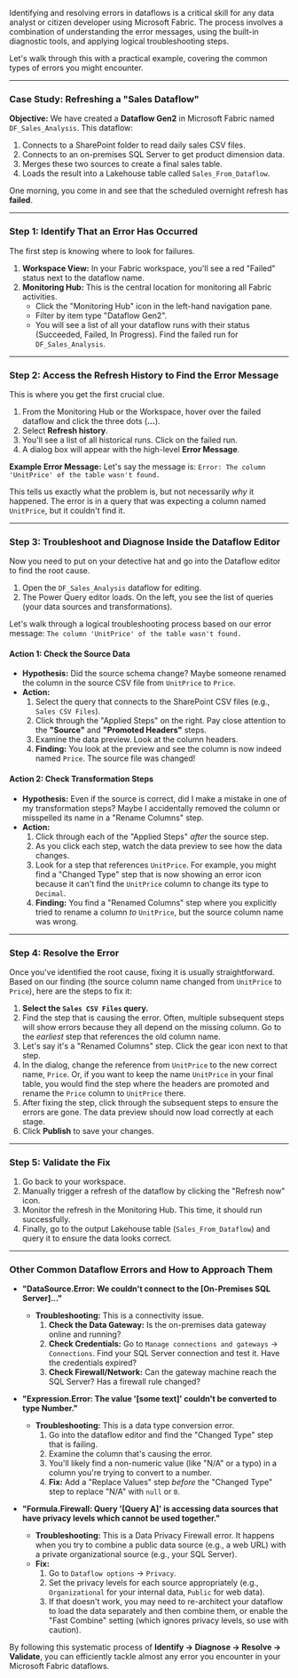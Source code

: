 Identifying and resolving errors in dataflows is a critical skill for any data analyst or citizen developer using Microsoft Fabric. The process involves a combination of understanding the error messages, using the built-in diagnostic tools, and applying logical troubleshooting steps.

Let's walk through this with a practical example, covering the common types of errors you might encounter.

---

### Case Study: Refreshing a "Sales Dataflow"

**Objective:**
We have created a **Dataflow Gen2** in Microsoft Fabric named `DF_Sales_Analysis`. This dataflow:
1.  Connects to a SharePoint folder to read daily sales CSV files.
2.  Connects to an on-premises SQL Server to get product dimension data.
3.  Merges these two sources to create a final sales table.
4.  Loads the result into a Lakehouse table called `Sales_From_Dataflow`.

One morning, you come in and see that the scheduled overnight refresh has **failed**.

---

### Step 1: Identify That an Error Has Occurred

The first step is knowing where to look for failures.

1.  **Workspace View:** In your Fabric workspace, you'll see a red "Failed" status next to the dataflow name.
2.  **Monitoring Hub:** This is the central location for monitoring all Fabric activities.
    *   Click the "Monitoring Hub" icon in the left-hand navigation pane.
    *   Filter by item type "Dataflow Gen2".
    *   You will see a list of all your dataflow runs with their status (Succeeded, Failed, In Progress). Find the failed run for `DF_Sales_Analysis`.



---

### Step 2: Access the Refresh History to Find the Error Message

This is where you get the first crucial clue.

1.  From the Monitoring Hub or the Workspace, hover over the failed dataflow and click the three dots (**...**).
2.  Select **Refresh history**.
3.  You'll see a list of all historical runs. Click on the failed run.
4.  A dialog box will appear with the high-level **Error Message**.

**Example Error Message:**
Let's say the message is: `Error: The column 'UnitPrice' of the table wasn't found.`



This tells us exactly what the problem is, but not necessarily *why* it happened. The error is in a query that was expecting a column named `UnitPrice`, but it couldn't find it.

---

### Step 3: Troubleshoot and Diagnose Inside the Dataflow Editor

Now you need to put on your detective hat and go into the Dataflow editor to find the root cause.

1.  Open the `DF_Sales_Analysis` dataflow for editing.
2.  The Power Query editor loads. On the left, you see the list of queries (your data sources and transformations).

Let's walk through a logical troubleshooting process based on our error message: `The column 'UnitPrice' of the table wasn't found.`

#### Action 1: Check the Source Data

*   **Hypothesis:** Did the source schema change? Maybe someone renamed the column in the source CSV file from `UnitPrice` to `Price`.
*   **Action:**
    1.  Select the query that connects to the SharePoint CSV files (e.g., `Sales CSV Files`).
    2.  Click through the "Applied Steps" on the right. Pay close attention to the **"Source"** and **"Promoted Headers"** steps.
    3.  Examine the data preview. Look at the column headers.
    4.  **Finding:** You look at the preview and see the column is now indeed named `Price`. The source file was changed!



#### Action 2: Check Transformation Steps

*   **Hypothesis:** Even if the source is correct, did I make a mistake in one of my transformation steps? Maybe I accidentally removed the column or misspelled its name in a "Rename Columns" step.
*   **Action:**
    1.  Click through each of the "Applied Steps" *after* the source step.
    2.  As you click each step, watch the data preview to see how the data changes.
    3.  Look for a step that references `UnitPrice`. For example, you might find a "Changed Type" step that is now showing an error icon because it can't find the `UnitPrice` column to change its type to `Decimal`.
    4.  **Finding:** You find a "Renamed Columns" step where you explicitly tried to rename a column *to* `UnitPrice`, but the source column name was wrong.

---

### Step 4: Resolve the Error

Once you've identified the root cause, fixing it is usually straightforward. Based on our finding (the source column name changed from `UnitPrice` to `Price`), here are the steps to fix it:

1.  **Select the `Sales CSV Files` query.**
2.  Find the step that is causing the error. Often, multiple subsequent steps will show errors because they all depend on the missing column. Go to the *earliest* step that references the old column name.
3.  Let's say it's a "Renamed Columns" step. Click the gear icon next to that step.
4.  In the dialog, change the reference from `UnitPrice` to the new correct name, `Price`. Or, if you want to keep the name `UnitPrice` in your final table, you would find the step where the headers are promoted and rename the `Price` column to `UnitPrice` there.
5.  After fixing the step, click through the subsequent steps to ensure the errors are gone. The data preview should now load correctly at each stage.
6.  Click **Publish** to save your changes.

---

### Step 5: Validate the Fix

1.  Go back to your workspace.
2.  Manually trigger a refresh of the dataflow by clicking the "Refresh now" icon.
3.  Monitor the refresh in the Monitoring Hub. This time, it should run successfully.
4.  Finally, go to the output Lakehouse table (`Sales_From_Dataflow`) and query it to ensure the data looks correct.

---

### Other Common Dataflow Errors and How to Approach Them

*   **"DataSource.Error: We couldn't connect to the [On-Premises SQL Server]..."**
    *   **Troubleshooting:** This is a connectivity issue.
        1.  **Check the Data Gateway:** Is the on-premises data gateway online and running?
        2.  **Check Credentials:** Go to `Manage connections and gateways` -> `Connections`. Find your SQL Server connection and test it. Have the credentials expired?
        3.  **Check Firewall/Network:** Can the gateway machine reach the SQL Server? Has a firewall rule changed?

*   **"Expression.Error: The value '[some text]' couldn't be converted to type Number."**
    *   **Troubleshooting:** This is a data type conversion error.
        1.  Go into the dataflow editor and find the "Changed Type" step that is failing.
        2.  Examine the column that's causing the error.
        3.  You'll likely find a non-numeric value (like "N/A" or a typo) in a column you're trying to convert to a number.
        4.  **Fix:** Add a "Replace Values" step *before* the "Changed Type" step to replace "N/A" with `null` or `0`.

*   **"Formula.Firewall: Query '[Query A]' is accessing data sources that have privacy levels which cannot be used together."**
    *   **Troubleshooting:** This is a Data Privacy Firewall error. It happens when you try to combine a public data source (e.g., a web URL) with a private organizational source (e.g., your SQL Server).
    *   **Fix:**
        1.  Go to `Dataflow options` -> `Privacy`.
        2.  Set the privacy levels for each source appropriately (e.g., `Organizational` for your internal data, `Public` for web data).
        3.  If that doesn't work, you may need to re-architect your dataflow to load the data separately and then combine them, or enable the "Fast Combine" setting (which ignores privacy levels, so use with caution).

By following this systematic process of **Identify -> Diagnose -> Resolve -> Validate**, you can efficiently tackle almost any error you encounter in your Microsoft Fabric dataflows.